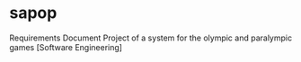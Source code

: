 # sapop
Requirements Document Project of a system for the olympic and paralympic games [Software Engineering]
